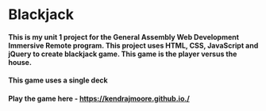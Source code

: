 # Blackjack

#### This is my unit 1 project for the General Assembly Web Development Immersive Remote program. This project uses HTML, CSS, JavaScript and jQuery to create blackjack game. This game is the player versus the house.

#### This game uses a single deck

#### Play the game here - https://kendrajmoore.github.io./
